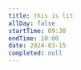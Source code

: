 ```yaml
---
title: this is lit
allDay: false
startTime: 09:30
endTime: 10:00
date: 2024-03-15
completed: null
---
```

